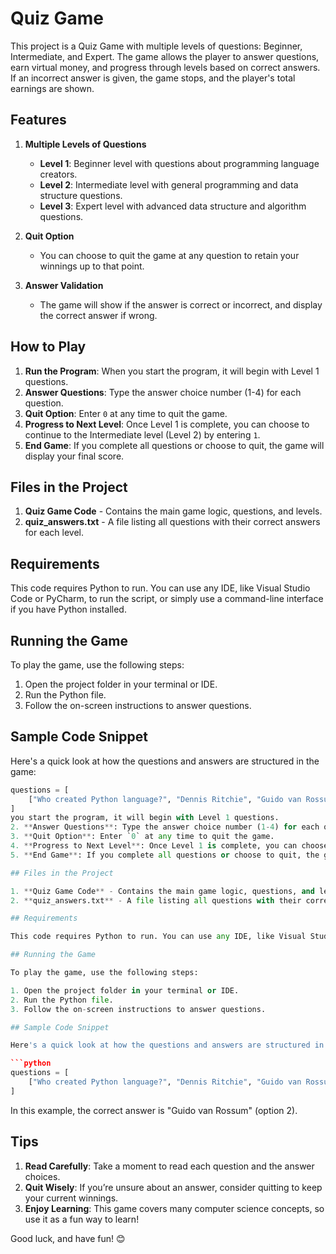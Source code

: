 
# Quiz Game

This project is a Quiz Game with multiple levels of questions: Beginner, Intermediate, and Expert. The game allows the player to answer questions, earn virtual money, and progress through levels based on correct answers. If an incorrect answer is given, the game stops, and the player's total earnings are shown.

## Features
1. **Multiple Levels of Questions**
    - **Level 1**: Beginner level with questions about programming language creators.
    - **Level 2**: Intermediate level with general programming and data structure questions.
    - **Level 3**: Expert level with advanced data structure and algorithm questions.

2. **Quit Option**
    - You can choose to quit the game at any question to retain your winnings up to that point.

3. **Answer Validation**
    - The game will show if the answer is correct or incorrect, and display the correct answer if wrong.

## How to Play

1. **Run the Program**: When you start the program, it will begin with Level 1 questions.
2. **Answer Questions**: Type the answer choice number (1-4) for each question.
3. **Quit Option**: Enter `0` at any time to quit the game.
4. **Progress to Next Level**: Once Level 1 is complete, you can choose to continue to the Intermediate level (Level 2) by entering `1`.
5. **End Game**: If you complete all questions or choose to quit, the game will display your final score.

## Files in the Project

1. **Quiz Game Code** - Contains the main game logic, questions, and levels.
2. **quiz_answers.txt** - A file listing all questions with their correct answers for each level.

## Requirements

This code requires Python to run. You can use any IDE, like Visual Studio Code or PyCharm, to run the script, or simply use a command-line interface if you have Python installed.

## Running the Game

To play the game, use the following steps:

1. Open the project folder in your terminal or IDE.
2. Run the Python file.
3. Follow the on-screen instructions to answer questions.

## Sample Code Snippet

Here's a quick look at how the questions and answers are structured in the game:

```python
questions = [
    ["Who created Python language?", "Dennis Ritchie", "Guido van Rossum", "Bjarne Stroustrup", "James Gosling", 2]
]
you start the program, it will begin with Level 1 questions.
2. **Answer Questions**: Type the answer choice number (1-4) for each question.
3. **Quit Option**: Enter `0` at any time to quit the game.
4. **Progress to Next Level**: Once Level 1 is complete, you can choose to continue to the Intermediate level (Level 2) by entering `1`.
5. **End Game**: If you complete all questions or choose to quit, the game will display your final score.

## Files in the Project

1. **Quiz Game Code** - Contains the main game logic, questions, and levels.
2. **quiz_answers.txt** - A file listing all questions with their correct answers for each level.

## Requirements

This code requires Python to run. You can use any IDE, like Visual Studio Code or PyCharm, to run the script, or simply use a command-line interface if you have Python installed.

## Running the Game

To play the game, use the following steps:

1. Open the project folder in your terminal or IDE.
2. Run the Python file.
3. Follow the on-screen instructions to answer questions.

## Sample Code Snippet

Here's a quick look at how the questions and answers are structured in the game:

```python
questions = [
    ["Who created Python language?", "Dennis Ritchie", "Guido van Rossum", "Bjarne Stroustrup", "James Gosling", 2]
]
```

In this example, the correct answer is "Guido van Rossum" (option 2).

## Tips

1. **Read Carefully**: Take a moment to read each question and the answer choices.
2. **Quit Wisely**: If you’re unsure about an answer, consider quitting to keep your current winnings.
3. **Enjoy Learning**: This game covers many computer science concepts, so use it as a fun way to learn!

Good luck, and have fun! 😊
